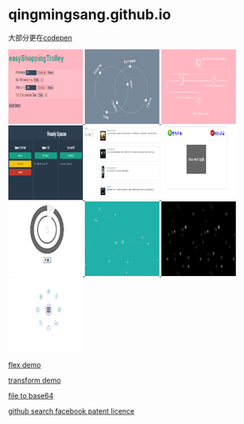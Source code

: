 # qingmingsang.github.io
大部分更在[codepen](https://codepen.io/qingmingsang/pens/popular)

<a href="http://qingmingsang.github.io/backbone_shopcar_demo/app.html">
	<img width="150px" height="150px" src="backbone_shopcar_demo/shopcar.png" title="backbone_shopcar" alt="backbone_shopcar">
</a>
<a href="http://qingmingsang.github.io/svg_demo/svg_circletoline.html">
	<img width="150px" height="150px" src="svg_demo/circletoline.png" title="svg_circletoline" alt="svg_circletoline">
</a>
<a href="http://qingmingsang.github.io/svg_demo/svg_movementline.html">
	<img width="150px" height="150px" src="svg_demo/movementline.png" title="svg_movementline" alt="svg_movementline">
</a>
<a href="http://qingmingsang.github.io/measly/demo.html">
	<img width="150px" height="150px" src="measly/measly.png" title="grunt_measly" alt="grunt_measly">
</a>
<a href="http://qingmingsang.github.io/Angular_t/base/Applying%20Animations.html#/phones">
	<img width="150px" height="150px" src="images/angular_phone_list.jpg" title="angular_phone_list" alt="angular_phone_list">
</a>
<a href="http://qingmingsang.github.io/Angular_t/cn/case/lottery/index.html">
	<img width="150px" height="150px" src="images/lottery.jpg" title="angular_lottery" alt="angular_lottery">
</a>
<a href="http://qingmingsang.github.io/Angular_t/cn/case/progress/index.html">
	<img width="150px" height="150px" src="images/circle_progress.jpg" title="angular_circle_progress" alt="angular_circle_progress">
</a>
<a href="http://qingmingsang.github.io/canvas/zhihu_index_canvas/index.html">
	<img width="150px" height="150px" src="images/canvas_particles.jpg" title="canvas_particles_zhihuindex" alt="canvas_particles_zhihuindex">
</a>
<a href="http://qingmingsang.github.io/css3_animation/moving/moving%20stars.html">
	<img width="150px" height="150px" src="images/css3_moving_stars.jpg" title="css3_moving_stars" alt="css3_moving_stars">
</a>
<a href="http://qingmingsang.github.io/css3_animation/spread_menu.html">
	<img width="150px" height="150px" src="images/css3_spread_menu.jpg" title="css3_spread_menu" alt="css3_spread_menu">
</a>

[flex demo](http://qingmingsang.github.io/css3/flex/flex_base.html)

[transform demo](http://qingmingsang.github.io/css3/transform/translate.html)

[file to base64](http://qingmingsang.github.io/tools/fileToBase64.html)

[github search facebook patent licence](http://qingmingsang.github.io/tools/github_search.html)
